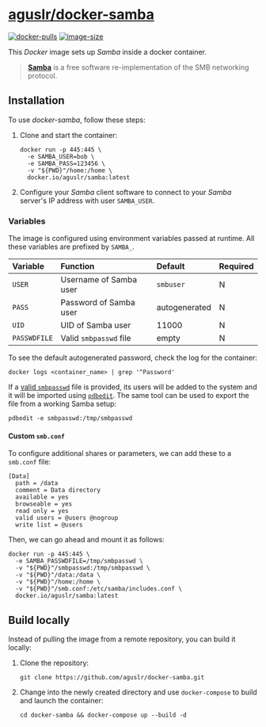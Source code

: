 [aguslr/docker-samba][1]
========================

[![docker-pulls](https://img.shields.io/docker/pulls/aguslr/samba)](https://hub.docker.com/r/aguslr/samba) [![image-size](https://img.shields.io/docker/image-size/aguslr/samba/latest)](https://hub.docker.com/r/aguslr/samba)


This *Docker* image sets up *Samba* inside a docker container.

> **[Samba][2]** is a free software re-implementation of the SMB networking
> protocol.


Installation
------------

To use *docker-samba*, follow these steps:

1. Clone and start the container:

       docker run -p 445:445 \
         -e SAMBA_USER=bob \
         -e SAMBA_PASS=123456 \
         -v "${PWD}"/home:/home \
         docker.io/aguslr/samba:latest

2. Configure your *Samba* client software to connect to your *Samba* server's IP
   address with user `SAMBA_USER`.


### Variables

The image is configured using environment variables passed at runtime. All these
variables are prefixed by `SAMBA_`.

| Variable     | Function               | Default       | Required |
| :----------- | :--------------------- | :------------ | -------- |
| `USER`       | Username of Samba user | `smbuser`     | N        |
| `PASS`       | Password of Samba user | autogenerated | N        |
| `UID`        | UID of Samba user      | 11000         | N        |
| `PASSWDFILE` | Valid `smbpasswd` file | empty         | N        |

To see the default autogenerated password, check the log for the container:

    docker logs <container_name> | grep '^Password'

If a [valid `smbpasswd`][3] file is provided, its users will be added to the
system and it will be imported using [`pdbedit`][4]. The same tool can be used
to export the file from a working Samba setup:

    pdbedit -e smbpasswd:/tmp/smbpasswd


#### Custom `smb.conf`

To configure additional shares or parameters, we can add these to a `smb.conf`
file:

    [Data]
      path = /data
      comment = Data directory
      available = yes
      browseable = yes
      read only = yes
      valid users = @users @nogroup
      write list = @users

Then, we can go ahead and mount it as follows:

    docker run -p 445:445 \
      -e SAMBA_PASSWDFILE=/tmp/smbpasswd \
      -v "${PWD}"/smbpasswd:/tmp/smbpasswd \
      -v "${PWD}"/data:/data \
      -v "${PWD}"/home:/home \
      -v "${PWD}"/smb.conf:/etc/samba/includes.conf \
      docker.io/aguslr/samba:latest


Build locally
-------------

Instead of pulling the image from a remote repository, you can build it locally:

1. Clone the repository:

       git clone https://github.com/aguslr/docker-samba.git

2. Change into the newly created directory and use `docker-compose` to build and
   launch the container:

       cd docker-samba && docker-compose up --build -d


[1]: https://github.com/aguslr/docker-samba
[2]: https://www.samba.org/
[3]: https://www.samba.org/samba/docs/current/man-html/smbpasswd.5.html
[4]: https://www.samba.org/samba/docs/current/man-html/pdbedit.8.html
